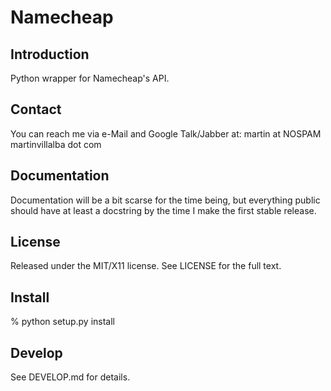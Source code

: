 Namecheap
=========

Introduction
------------
Python wrapper for Namecheap's API.


Contact
-------
You can reach me via e-Mail and Google Talk/Jabber at:
    martin at NOSPAM martinvillalba dot com

Documentation
-------------
Documentation will be a bit scarse for the time being, but everything public
should have at least a docstring by the time I make the first stable release.


License
-------
Released under the MIT/X11 license. See LICENSE for the full text.


Install
-------
% python setup.py install


Develop
-------
See DEVELOP.md for details.

